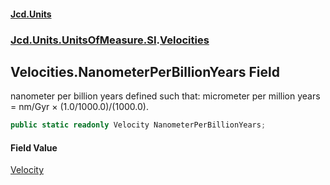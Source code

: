 #### [Jcd.Units](index.md 'index')

### [Jcd.Units.UnitsOfMeasure.SI](Jcd.Units.UnitsOfMeasure.SI.md 'Jcd.Units.UnitsOfMeasure.SI').[Velocities](Velocities.md 'Jcd.Units.UnitsOfMeasure.SI.Velocities')

## Velocities.NanometerPerBillionYears Field

nanometer per billion years defined such that: micrometer per million years = nm/Gyr × (1.0/1000.0)/(1000.0).

```csharp
public static readonly Velocity NanometerPerBillionYears;
```

#### Field Value

[Velocity](Velocity.md 'Jcd.Units.UnitTypes.Velocity')